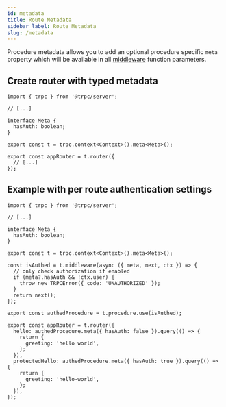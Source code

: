 ```yaml
---
id: metadata
title: Route Metadata
sidebar_label: Route Metadata
slug: /metadata
---
```


Procedure metadata allows you to add an optional procedure specific `meta` property which will be available in all [middleware](middlewares) function parameters.

## Create router with typed metadata

```tsx
import { trpc } from '@trpc/server';

// [...]

interface Meta {
  hasAuth: boolean;
}

export const t = trpc.context<Context>().meta<Meta>();

export const appRouter = t.router({
  // [...]
});
```

## Example with per route authentication settings

```tsx title='server.ts'
import { trpc } from '@trpc/server';

// [...]

interface Meta {
  hasAuth: boolean;
}

export const t = trpc.context<Context>().meta<Meta>();

const isAuthed = t.middleware(async ({ meta, next, ctx }) => {
  // only check authorization if enabled
  if (meta?.hasAuth && !ctx.user) {
    throw new TRPCError({ code: 'UNAUTHORIZED' });
  }
  return next();
});

export const authedProcedure = t.procedure.use(isAuthed);

export const appRouter = t.router({
  hello: authedProcedure.meta({ hasAuth: false }).query(() => {
    return {
      greeting: 'hello world',
    };
  }),
  protectedHello: authedProcedure.meta({ hasAuth: true }).query(() => {
    return {
      greeting: 'hello-world',
    };
  }),
});
```
